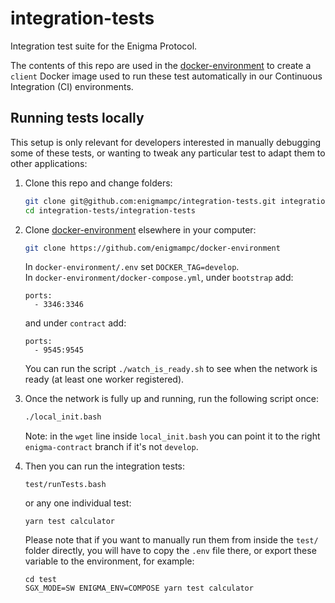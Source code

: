 # integration-tests

Integration test suite for the Enigma Protocol.

The contents of this repo are used in the [docker-environment](https://github.com/enigmampc/docker-environment) to create a `client` Docker image used to run these test automatically in our Continuous Integration (CI) environments.

## Running tests locally

This setup is only relevant for developers interested in manually debugging some of these tests, or wanting to tweak any particular test to adapt them to other applications:

1.  Clone this repo and change folders:

    ```bash
    git clone git@github.com:enigmampc/integration-tests.git integration-tests/integration-tests
    cd integration-tests/integration-tests
    ```

2)  Clone [docker-environment](https://github.com/enigmampc/docker-environment) elsewhere in your computer:

    ```bash
    git clone https://github.com/enigmampc/docker-environment
    ```

    In `docker-environment/.env` set `DOCKER_TAG=develop`.  
    In `docker-environment/docker-compose.yml`, under `bootstrap` add:

    ```
    ports:
      - 3346:3346
    ```

    and under `contract` add:

    ```
    ports:
      - 9545:9545
    ```

    You can run the script `./watch_is_ready.sh` to see when the network is ready (at least one worker registered).

3.  Once the network is fully up and running, run the following script once:

    ```bash
    ./local_init.bash
    ```

    Note: in the `wget` line inside `local_init.bash` you can point it to the right `enigma-contract` branch if it's not `develop`.

4.  Then you can run the integration tests:

    ```
    test/runTests.bash
    ```

    or any one individual test:

    ```
    yarn test calculator
    ```

    Please note that if you want to manually run them from inside the `test/` folder directly, you will have to copy the `.env` file there, or export these variable to the environment, for example:

    ```
    cd test
    SGX_MODE=SW ENIGMA_ENV=COMPOSE yarn test calculator
    ```
